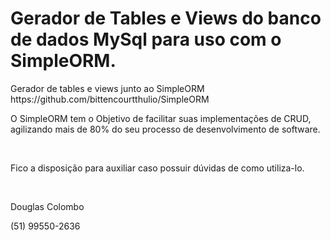 ﻿<h1>Gerador de Tables e Views do banco de dados MySql para uso com o SimpleORM.</h1>

<p>Gerador de tables e views junto ao SimpleORM https://github.com/bittencourtthulio/SimpleORM </p>
<p>O SimpleORM tem o Objetivo de facilitar suas implementações de CRUD, agilizando mais de 80% do seu processo de desenvolvimento de software.</p>
</br>
<p>Fico a disposição para auxiliar caso possuir dúvidas de como utiliza-lo.</p>
</br>
<p>Douglas Colombo</p>
<p>(51) 99550-2636</p>


